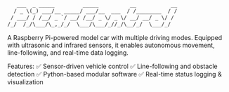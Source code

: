 ```txt
   ___  _ _____         _____          __           __
  / _ \(_) ___/__ _____/ ___/__  ___  / /________  / /
 / ___/ / /__/ _ `/ __/ /__/ _ \/ _ \/ __/ __/ _ \/ / 
/_/  /_/\___/\_,_/_/  \___/\___/_//_/\__/_/  \___/_/  
```

                                                            
                                                            
A Raspberry Pi-powered model car with multiple driving modes. Equipped with ultrasonic and infrared sensors, it enables autonomous movement, line-following, and real-time data logging.

Features: ✅ Sensor-driven vehicle control ✅ Line-following and obstacle detection ✅ Python-based modular software ✅ Real-time status logging & visualization
